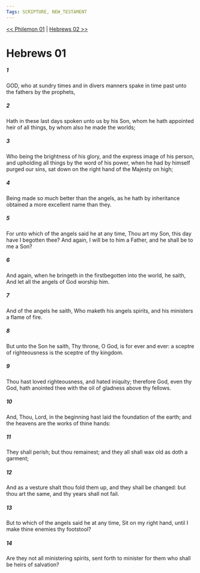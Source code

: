 ```yaml
---
Tags: SCRIPTURE, NEW_TESTAMENT
---
```


[<< Philemon 01](NEW_TESTAMENT/18_Philemon/Philemon_01.md) | [Hebrews 02 >>](NEW_TESTAMENT/19_Hebrews/Hebrews_02.md)

# Hebrews 01

##### 1

GOD, who at sundry times and in divers manners spake in time past unto the fathers by the prophets,

##### 2

Hath in these last days spoken unto us by his Son, whom he hath appointed heir of all things, by whom also he made the worlds;

##### 3

Who being the brightness of his glory, and the express image of his person, and upholding all things by the word of his power, when he had by himself purged our sins, sat down on the right hand of the Majesty on high;

##### 4

Being made so much better than the angels, as he hath by inheritance obtained a more excellent name than they.

##### 5

For unto which of the angels said he at any time, Thou art my Son, this day have I begotten thee? And again, I will be to him a Father, and he shall be to me a Son?

##### 6

And again, when he bringeth in the firstbegotten into the world, he saith, And let all the angels of God worship him.

##### 7

And of the angels he saith, Who maketh his angels spirits, and his ministers a flame of fire.

##### 8

But unto the Son he saith, Thy throne, O God, is for ever and ever: a sceptre of righteousness is the sceptre of thy kingdom.

##### 9

Thou hast loved righteousness, and hated iniquity; therefore God, even thy God, hath anointed thee with the oil of gladness above thy fellows.

##### 10

And, Thou, Lord, in the beginning hast laid the foundation of the earth; and the heavens are the works of thine hands:

##### 11

They shall perish; but thou remainest; and they all shall wax old as doth a garment;

##### 12

And as a vesture shalt thou fold them up, and they shall be changed: but thou art the same, and thy years shall not fail.

##### 13

But to which of the angels said he at any time, Sit on my right hand, until I make thine enemies thy footstool?

##### 14

Are they not all ministering spirits, sent forth to minister for them who shall be heirs of salvation?
